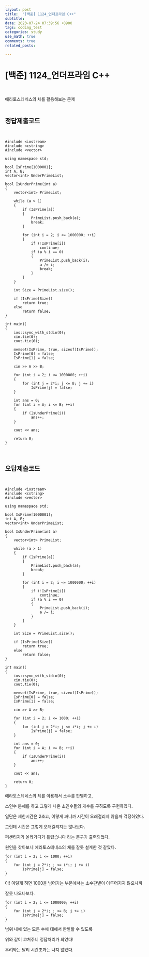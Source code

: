 ```yaml
---
layout: post
title:  "[백준] 1124_언더프라임 C++"
subtitle:   
date: 2023-07-24 07:39:56 +0900
tags: coding_test
categories: study
use_math: true
comments: true
related_posts:

---
```


# [백준] 1124_언더프라임 C++<br/>
<br/>

에라토스테네스의 체를 활용해보는 문제<br/>
<br/>

## 정답제출코드<br/>
<Br/>

```
#include <iostream>
#include <cstring>
#include <vector>

using namespace std;

bool IsPrime[1000001];
int A, B;
vector<int> UnderPrimeList;

bool IsUnderPrime(int a)
{
    vector<int> PrimeList;

    while (a > 1)
    {
        if (IsPrime[a])
        {
            PrimeList.push_back(a);
            break;
        }

        for (int i = 2; i <= 1000000; ++i)
        {
            if (!IsPrime[i])
                continue;
            if (a % i == 0)
            {
                PrimeList.push_back(i);
                a /= i;
                break;
            }
        }
    }

    int Size = PrimeList.size();

    if (IsPrime[Size])
        return true;
    else
        return false;
}

int main()
{
    ios::sync_with_stdio(0);
    cin.tie(0);
    cout.tie(0);

    memset(IsPrime, true, sizeof(IsPrime));
    IsPrime[0] = false;
    IsPrime[1] = false;

    cin >> A >> B;

    for (int i = 2; i <= 1000000; ++i)
    {
        for (int j = 2*i; j <= B; j += i)
            IsPrime[j] = false;
    }

    int ans = 0;
    for (int i = A; i <= B; ++i)
    {
        if (IsUnderPrime(i))
            ans++;
    }

    cout << ans;

    return 0;
}
```


<br/>

## 오답제출코드<br/>
<Br/>

```
#include <iostream>
#include <cstring>
#include <vector>

using namespace std;

bool IsPrime[1000001];
int A, B;
vector<int> UnderPrimeList;

bool IsUnderPrime(int a)
{
    vector<int> PrimeList;

    while (a > 1)
    {
        if (IsPrime[a])
        {
            PrimeList.push_back(a);
            break;
        }

        for (int i = 2; i <= 1000000; ++i)
        {
            if (!IsPrime[i])
                continue;
            if (a % i == 0)
            {
                PrimeList.push_back(i);
                a /= i;
            }
        }
    }

    int Size = PrimeList.size();

    if (IsPrime[Size])
        return true;
    else
        return false;
}

int main()
{
    ios::sync_with_stdio(0);
    cin.tie(0);
    cout.tie(0);

    memset(IsPrime, true, sizeof(IsPrime));
    IsPrime[0] = false;
    IsPrime[1] = false;

    cin >> A >> B;

    for (int i = 2; i <= 1000; ++i)
    {
        for (int j = 2*i; j <= i*i; j += i)
            IsPrime[j] = false;
    }

    int ans = 0;
    for (int i = A; i <= B; ++i)
    {
        if (IsUnderPrime(i))
            ans++;
    }

    cout << ans;

    return 0;
}
```

에라토스테네스의 체를 이용해서 소수를 판별하고,<br/>

소인수 분해를 하고 그렇게 나온 소인수들의 개수를 구하도록 구현하였다.<br/>

일단은 제한시간은 2초고, 이렇게 짜니까 시간이 오래걸리지 않을까 걱정하였다.<br/>

그런데 시간은 그렇게 오래걸리지는 않나보다.<br/>

퍼센티지가 올라가다가 틀렸습니다 라는 문구가 출력되었다.<br/>

원인을 찾아보니 에라토스테네스의 체를 잘못 설계한 것 같았다.<br/>

```
for (int i = 2; i <= 1000; ++i)
{
    for (int j = 2*i; j <= i*i; j += i)
        IsPrime[j] = false;
}
```
아! 이렇게 하면 1000을 넘어가는 부분에서는 소수판별이 이루어지지 않으니까<br/>

잘못 나오나보다.<br/>

```
for (int i = 2; i <= 1000000; ++i)
{
    for (int j = 2*i; j <= B; j += i)
        IsPrime[j] = false;
}
```
범위 내에 있는 모든 수에 대해서 판별할 수 있도록<br/>

위와 같이 고쳐주니 정답처리가 되었다!<br/>

우려와는 달리 시간초과는 나지 않았다.<br/>